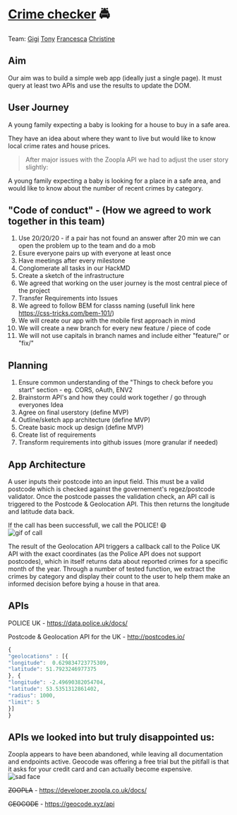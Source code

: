 # [Crime checker](https://fac-17.github.io/CGKO-Week3/) :oncoming_police_car:

Team: 
[Gigi](github.com/gminova)
[Tony](github.com/tonylomax)
[Francesca](github.com/frannyfra)
[Christine](github.com/xIrusux)

## Aim 

Our aim was to build a simple web app (ideally just a single page). It must query at least two APIs and use the results to update the DOM.

## User Journey

A young family expecting a baby is looking for a house to buy in a safe area. 

They have an idea about where they want to live but would like to know local crime rates and house prices.

> After major issues with the Zoopla API we had to adjust the user story slightly:

A young family expecting a baby is looking for a place in a safe area, and would like to know about the number of recent crimes by category.

## "Code of conduct" - (How we agreed to work together in this team)

1. Use 20/20/20 - if a pair has not found an answer after 20 min we can open the problem up to the team and do a mob
2. Esure everyone pairs up with everyone at least once
3. Have meetings after every milestone
4. Conglomerate all tasks in our HackMD
5. Create a sketch of the infrastructure 
6. We agreed that working on the user journey is the most central piece of the project
7. Transfer Requirements into Issues
8. We agreed to follow BEM for classs naming (usefull link here https://css-tricks.com/bem-101/)
9. We will create our app with the mobile first approach in mind
10. We will create a new branch for every new feature / piece of code
11. We will not use capitals in branch names and include either "feature/" or "fix/"

## Planning
1. Ensure common understanding of the "Things to check before you start" section - eg. CORS, oAuth, ENV2
2. Brainstorm API's and how they could work together / go through everyones Idea
3. Agree on final userstory (define MVP)
4. Outline/sketch app architecture (define MVP)
5. Create basic mock up design (define MVP)
6. Create list of requirements
7. Transform requirements into github issues (more granular if needed)

## App Architecture
 A user inputs their postcode into an input field. This must be a valid postcode which is checked against the governement's regez/postcode validator. Once the postcode passes the validation check, an API call is triggered to the Postcode & Geolocation API. This then returns the longitude and latitude data back. 

If the call has been successfull, we call the POLICE! :smile:   
![gif of call](https://media.giphy.com/media/qivpB3X5IU5yg/giphy.gif)

The result of the Geolocation API triggers a callback call to the Police UK API with the exact coordinates (as the Police API does not support postcodes), which in itself returns data about reported crimes for a specific month of the year. Through a number of tested function, we extract the crimes by category and display their count to the user to help them make an informed decision before bying a house in that area.

## APIs 
POLICE UK - https://data.police.uk/docs/

Postcode & Geolocation API for the UK - http://postcodes.io/

```javascript
{
"geolocations" : [{
"longitude":  0.629834723775309,
"latitude": 51.7923246977375
}, {
"longitude": -2.49690382054704,
"latitude": 53.5351312861402,
"radius": 1000,
"limit": 5
}]
}
```

## APIs we looked into but truly disappointed us:
Zoopla appears to have been abandoned, while leaving all documentation and endpoints active.
Geocode was offering a free trial but the pitifall is that it asks for your credit card and can actually become expensive.  
![sad face](https://media.giphy.com/media/J9h3vpYVuUi52/giphy.gif)


~~ZOOPLA~~ - https://developer.zoopla.co.uk/docs/

~~GEOCODE~~ - https://geocode.xyz/api

